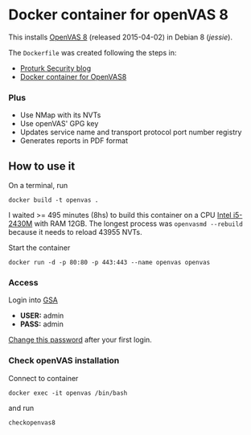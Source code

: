 # Docker container for openVAS 8

This installs [OpenVAS 8](http://www.openvas.org/news_archive.html#openvas8)
(released 2015-04-02) in Debian 8 (*jessie*).

The `Dockerfile` was created following the steps in:

* [Proturk Security blog](http://proturk.com/blog/install-openvas-8-on-debian-8-jessie)
* [Docker container for OpenVAS8](https://github.com/sergekatzmann/openvas8-complete)

### Plus

* Use NMap with its NVTs
* Use openVAS' GPG key
* Updates service name and transport protocol port number registry
* Generates reports in PDF format

## How to use it

On a terminal, run

```
docker build -t openvas .
```

I waited >= 495 minutes (8hs) to build this container on a CPU [Intel i5-2430M](http://ark.intel.com/products/53450) 
with RAM 12GB. The longest process was `openvasmd --rebuild` because it needs to reload 43955 NVTs.

Start the container

```
docker run -d -p 80:80 -p 443:443 --name openvas openvas
```

### Access

Login into [GSA](https://localhost/login/login.html)

* **USER:** admin
* **PASS:** admin

[Change this password](https://localhost/omp?cmd=edit_user&user_id=0c185d9e-9903-47d2-9eea-9a7521539e86)
after your first login.

### Check openVAS installation

Connect to container

```
docker exec -it openvas /bin/bash
```

and run

```
checkopenvas8
```
